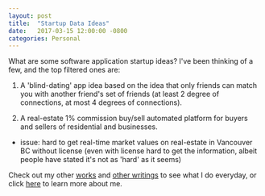 ```yaml
---
layout: post
title:  "Startup Data Ideas"
date:   2017-03-15 12:00:00 -0800
categories: Personal
---
```

What are some software application startup ideas? I've been thinking of a few, and the top filtered ones are:

1. A 'blind-dating' app idea based on the idea that only friends can match you with another friend's set of friends (at least 2 degree of connections, at most 4 degrees of connections).

2. A real-estate 1% commission buy/sell automated platform for buyers and sellers of residential and businesses.
  - issue: hard to get real-time market values on real-estate in Vancouver BC without license (even with license hard to get the information, albeit people have stated it's not as 'hard' as it seems)

Check out my other [works][business] and [other writings][blogs]  to see what I do everyday, or click [here][about] to learn more about me.

[blogs]: http://vincetallica.github.io/blogs
[about]: http://vincetallica.github.io/about
[business]:   https://vpakwong.github.io/

